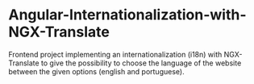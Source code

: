 # Angular-Internationalization-with-NGX-Translate
 Frontend project implementing an internationalization (i18n) with NGX-Translate to give the possibility to choose the language of the website between the given options (english and portuguese).
